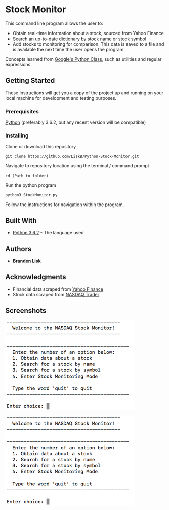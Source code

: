 # Stock Monitor

This command line program allows the user to:
* Obtain real-time information about a stock, sourced from Yahoo Finance
* Search an up-to-date dictionary by stock name or stock symbol
* Add stocks to monitoring for comparison. This data is saved to a file and is available the next time the user opens the program

Concepts learned from [Google's Python Class](https://developers.google.com/edu/python/), such as utilities and regular expressions.

## Getting Started

These instructions will get you a copy of the project up and running on your local machine for development and testing purposes.

### Prerequisites

[Python](https://www.python.org/downloads/) (preferably 3.6.2, but any recent version will be compatible)

### Installing

Clone or download this repository

```
git clone https://github.com/LiskB/Python-Stock-Monitor.git
```

Navigate to repository location using the terminal / command prompt

```
cd (Path to folder)
```

Run the python program

```
python3 StockMonitor.py
```

Follow the instructions for navigation within the program.

## Built With

* [Python 3.6.2](https://www.python.org/) - The language used

## Authors

* **Branden Lisk**

## Acknowledgments

* Financial data scraped from [Yahoo Finance](ca.finance.yahoo.com)
* Stock data scraped from [NASDAQ Trader](nasdaqtrader.com)

## Screenshots

![Main Menu Screen](/screenshots/main.png?raw=true)


![Monitoring Screen](/screenshots/main.png?raw=true)